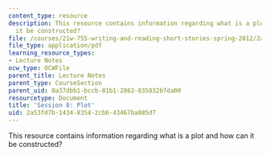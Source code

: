 ```yaml
---
content_type: resource
description: This resource contains information regarding what is a plot and how can
  it be constructed?
file: /courses/21w-755-writing-and-reading-short-stories-spring-2012/2a53fd7b143483542cb643467ba885d7_MIT21W_755S12_ses8.pdf
file_type: application/pdf
learning_resource_types:
- Lecture Notes
ocw_type: OCWFile
parent_title: Lecture Notes
parent_type: CourseSection
parent_uid: 0a37dbb1-bccb-81b1-2862-835832b7da00
resourcetype: Document
title: 'Session 8: Plot'
uid: 2a53fd7b-1434-8354-2cb6-43467ba885d7
---
```

This resource contains information regarding what is a plot and how can it be constructed?

